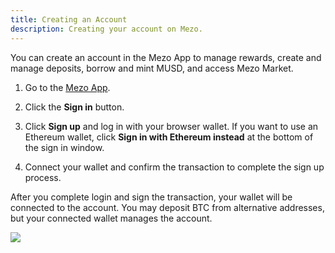 ```yaml
---
title: Creating an Account
description: Creating your account on Mezo.
---
```


You can create an account in the Mezo App to manage rewards, create and manage deposits, borrow and mint MUSD, and access Mezo Market.

1. Go to the [Mezo App](https://mezo.org/home).

1. Click the **Sign in** button.

1. Click **Sign up** and log in with your browser wallet. If you want to use an Ethereum wallet, click **Sign in with Ethereum instead** at the bottom of the sign in window.

1. Connect your wallet and confirm the transaction to complete the sign up process.

After you complete login and sign the transaction, your wallet will be connected to the account. You may deposit BTC from alternative addresses, but your connected wallet manages the account.

![](/docs/images/portal/signin.avif)
